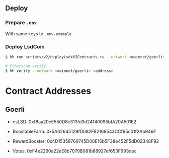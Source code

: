 
## Deploy

### Prepare `.env` 

With same keys to `.env-example`

### Deploy LsdCoin

```sh
$ hh run scripts/v2/deployLsdxV2Contracts.ts --network <mainnet/goerli>

# Etherscan verify
$ hh verify --network <mainnet/goerli> <address>
```

# Contract Addresses

## Goerli

- esLSD: 0xf8aa20eE550D8c313fd3d24140095bfA20A501E2

- BoostableFarm: 0x5A02645129fD082F82169543CCf95c01f2Ab946F

- RewardBooster: 0x4D15358769745D00E16b5F38e452F5dD02348F92

- Votes: 0xF4e2260a22eE8b7079B081b88927ef653F993dec